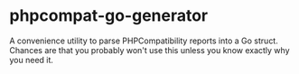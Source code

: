 # phpcompat-go-generator
A convenience utility to parse PHPCompatibility reports into a Go struct.  Chances are that you probably won't use this unless you know exactly why you need it.
